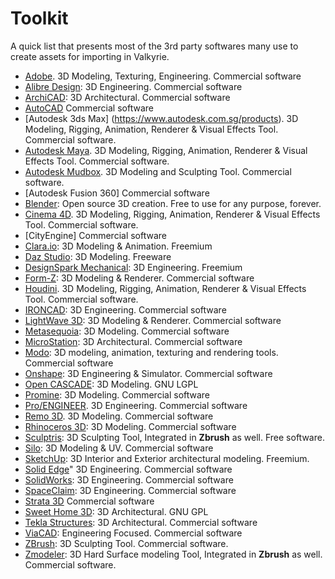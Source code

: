 # Toolkit

A quick list that presents most of the 3rd party softwares many use to create assets for importing in Valkyrie.


- [Adobe](https://www.adobe.com/sg/products/catalog.html). 3D Modeling, Texturing, Engineering.	Commercial software	
- [Alibre Design](https://www.alibre.com/): 3D Engineering. Commercial software	
- [ArchiCAD](https://graphisoft.com/solutions/archicad): 3D Architectural. Commercial software		
- [AutoCAD](https://www.autodesk.com.sg/products/autocad/overview)	Commercial software	
- [Autodesk 3ds Max] (https://www.autodesk.com.sg/products). 3D Modeling, Rigging, Animation, Renderer & Visual Effects Tool. 	Commercial software.	
- [Autodesk Maya](https://www.autodesk.com.sg/products). 3D Modeling, Rigging, Animation, Renderer & Visual Effects Tool. 	Commercial software.		
- [Autodesk Mudbox](https://www.autodesk.com.sg/products). 3D Modeling and Sculpting Tool. Commercial software.	
- [Autodesk Fusion 360]	Commercial software	
- [Blender](https://www.blender.org/): Open source 3D creation. Free to use for any purpose, forever.	
- [Cinema 4D](https://www.maxon.net/en/cinema-4d). 3D Modeling, Rigging, Animation, Renderer & Visual Effects Tool. 	Commercial software.			
- [CityEngine]	Commercial software	
- [Clara.io](https://clara.io/): 3D Modeling & Animation. Freemium	
- [Daz Studio](https://www.daz3d.com/): 3D Modeling. Freeware	
- [DesignSpark Mechanical](https://www.rs-online.com/designspark/mechanical-software): 3D Engineering. Freemium		
- [Form-Z](http://www.formz.com/fzsite1219/index.html): 3D Modeling & Renderer. Commercial software			
- [Houdini](https://www.sidefx.com/). 3D Modeling, Rigging, Animation, Renderer & Visual Effects Tool. 	Commercial software.		
- [IRONCAD](https://www.ironcad.com/): 3D Engineering. Commercial software	
- [LightWave 3D](https://www.lightwave3d.com/): 3D Modeling & Renderer. Commercial software	
- [Metasequoia](https://www.metaseq.net/en/): 3D Modeling. Commercial software	
- [MicroStation](https://www.bentley.com/en/products/brands/microstation): 3D Architectural. Commercial software		
- [Modo](https://www.foundry.com/products/modo): 3D modeling, animation, texturing and rendering tools.	Commercial software		
- [Onshape](https://www.onshape.com/en/): 3D Engineering & Simulator. Commercial software	
- [Open CASCADE](https://www.opencascade.com/): 3D Modeling. GNU LGPL		
- [Promine](https://promine.com/): 3D Modeling. Commercial software	
- [Pro/ENGINEER](https://www.ptc.com/en/products/creo/pro-engineer). 3D Engineering. Commercial software	
- [Remo 3D](https://www.remograph.com/products.php). 3D Modeling. Commercial software		
- [Rhinoceros 3D](https://www.rhino3d.com/): 3D Modeling. Commercial software		
- [Sculptris](https://www.sculpteo.com/en/glossary/sculptris-definition/): 3D Sculpting Tool, Integrated in **Zbrush** as well. Free software.			
- [Silo](https://nevercenter.com/silo/): 3D Modeling & UV. Commercial software	
- [SketchUp](https://sketchup.com/): 3D Interior and Exterior architectural modeling. Freemium. 	
- [Solid Edge](https://solidedge.siemens.com/en/)" 3D Engineering. Commercial software		
- [SolidWorks](https://www.solidworks.com/): 3D Engineering.	Commercial software	
- [SpaceClaim](https://www.ansys.com/products/3d-design/ansys-spaceclaim): 3D Engineering. Commercial software	
- [Strata 3D](https://www.strata.com/)	Commercial software	
- [Sweet Home 3D](http://www.sweethome3d.com/): 3D Architectural.	GNU GPL	
- [Tekla Structures](https://www.tekla.com/products/tekla-structures): 3D Architectural. Commercial software	
- [ViaCAD](https://www.punchcad.com/): Engineering Focused. Commercial software	
- [ZBrush](http://pixologic.com/): 3D Sculpting Tool. Commercial software.	
- [Zmodeler](https://www.zmodeler3.com/): 3D Hard Surface modeling Tool, Integrated in **Zbrush** as well. Commercial software.	
